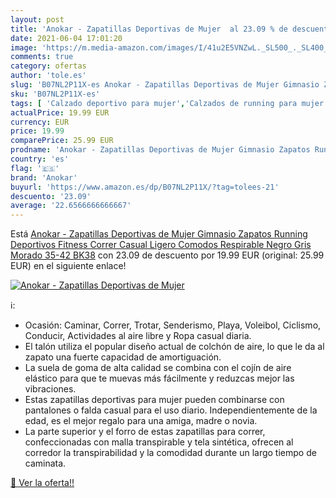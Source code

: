 ```yaml
---
layout: post
title: 'Anokar - Zapatillas Deportivas de Mujer  al 23.09 % de descuento'
date: 2021-06-04 17:01:20
image: 'https://m.media-amazon.com/images/I/41u2E5VNZwL._SL500_._SL400_.jpg'
comments: true
category: ofertas
author: 'tole.es'
slug: 'B07NL2P11X-es Anokar - Zapatillas Deportivas de Mujer Gimnasio Zapatos...'
sku: 'B07NL2P11X-es'
tags: [ 'Calzado deportivo para mujer','Calzados de running para mujer','Calzados para correr en asfalto para mujer','Zapatillas y calzado deportivo para mujer','Zapatos','Zapatos para mujer','Zapatos y complementos','anokar','zapatos', ]
actualPrice: 19.99 EUR
currency: EUR
price: 19.99
comparePrice: 25.99 EUR
prodname: 'Anokar - Zapatillas Deportivas de Mujer Gimnasio Zapatos Running Deportivos Fitness Correr Casual Ligero Comodos Respirable Negro Gris Morado 35-42 BK38'
country: 'es'
flag: '🇪🇸'
brand: 'Anokar'
buyurl: 'https://www.amazon.es/dp/B07NL2P11X/?tag=tolees-21'
descuento: '23.09'
average: '22.6566666666667'
---
```


Está [Anokar - Zapatillas Deportivas de Mujer Gimnasio Zapatos Running Deportivos Fitness Correr Casual Ligero Comodos Respirable Negro Gris Morado 35-42 BK38](https://www.amazon.es/dp/B07NL2P11X/?tag=tolees-21) con 23.09 de descuento por 19.99 EUR (original: 25.99 EUR) en el siguiente enlace!

[![Anokar - Zapatillas Deportivas de Mujer ](https://m.media-amazon.com/images/I/41u2E5VNZwL._SL500_._SL400_.jpg)](https://www.amazon.es/dp/B07NL2P11X/?tag=tolees-21)

ℹ️:

- Ocasión: Caminar, Correr, Trotar, Senderismo, Playa, Voleibol, Ciclismo, Conducir, Actividades al aire libre y Ropa casual diaria.
- El talón utiliza el popular diseño actual de colchón de aire, lo que le da al zapato una fuerte capacidad de amortiguación.
- La suela de goma de alta calidad se combina con el cojín de aire elástico para que te muevas más fácilmente y reduzcas mejor las vibraciones.
- Estas zapatillas deportivas para mujer pueden combinarse con pantalones o falda casual para el uso diario. Independientemente de la edad, es el mejor regalo para una amiga, madre o novia.
- La parte superior y el forro de estas zapatillas para correr, confeccionadas con malla transpirable y tela sintética, ofrecen al corredor la transpirabilidad y la comodidad durante un largo tiempo de caminata.

[🛒 Ver la oferta!!](https://www.amazon.es/dp/B07NL2P11X/?tag=tolees-21)
